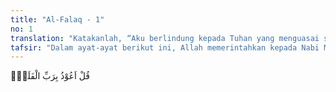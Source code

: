 ```yaml
---
title: "Al-Falaq - 1"
no: 1
translation: "Katakanlah, “Aku berlindung kepada Tuhan yang menguasai subuh (fajar),"
tafsir: "Dalam ayat-ayat berikut ini, Allah memerintahkan kepada Nabi Muhammad dan seluruh kaum Muslimin supaya selalu berlindung kepada Tuhan Pencipta semua makhluk agar terpelihara dari segala macam kejahatan atau akibat kejahatan yang ditimbulkan oleh makhluk-makhluk yang telah diciptakan-Nya."
---
```


قُلْ اَعُوْذُ بِرَبِّ الْفَلَقِۙ
